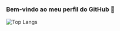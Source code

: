### Bem-vindo ao meu perfil do GitHub 👋
![Top Langs](https://github-readme-stats.vercel.app/api/top-langs/?username=bryanjulio&hide_progress=false&theme=onedark)




